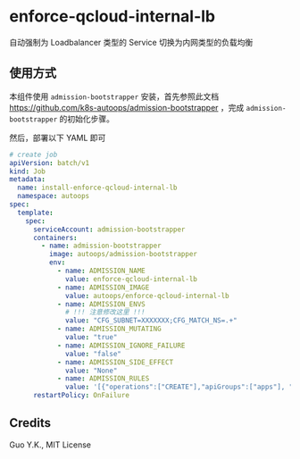# enforce-qcloud-internal-lb

自动强制为 Loadbalancer 类型的 Service 切换为内网类型的负载均衡

## 使用方式

本组件使用 `admission-bootstrapper` 安装，首先参照此文档 https://github.com/k8s-autoops/admission-bootstrapper ，完成 `admission-bootstrapper` 的初始化步骤。

然后，部署以下 YAML 即可

```yaml
# create job
apiVersion: batch/v1
kind: Job
metadata:
  name: install-enforce-qcloud-internal-lb
  namespace: autoops
spec:
  template:
    spec:
      serviceAccount: admission-bootstrapper
      containers:
        - name: admission-bootstrapper
          image: autoops/admission-bootstrapper
          env:
            - name: ADMISSION_NAME
              value: enforce-qcloud-internal-lb
            - name: ADMISSION_IMAGE
              value: autoops/enforce-qcloud-internal-lb
            - name: ADMISSION_ENVS
              # !!! 注意修改这里 !!!
              value: "CFG_SUBNET=XXXXXXX;CFG_MATCH_NS=.+"
            - name: ADMISSION_MUTATING
              value: "true"
            - name: ADMISSION_IGNORE_FAILURE
              value: "false"
            - name: ADMISSION_SIDE_EFFECT
              value: "None"
            - name: ADMISSION_RULES
              value: '[{"operations":["CREATE"],"apiGroups":["apps"], "apiVersions":["*"], "resources":["services"]}]'
      restartPolicy: OnFailure
```

## Credits

Guo Y.K., MIT License
